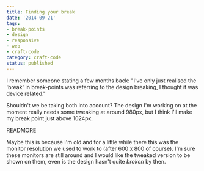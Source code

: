 ```yaml
---
title: Finding your break
date: '2014-09-21'
tags:
- break-points
- design
- responsive
- web
- craft-code
category: craft-code
status: published
---
```


<p data-pullquote-bottom="I've only just realised the 'break' in break-points was referring to the design breaking, I thought it was device related.">I remember someone stating a few months back: "I've only just realised the 'break' in break-points was referring to the design breaking, I thought it was device related."</p>

Shouldn't we be taking both into account? The design I'm working on at the moment really needs some tweaking at around 980px, but I think I'll make my break point just above 1024px.

READMORE

Maybe this is because I'm old and for a little while there this was the monitor resolution we used to work to (after 600 x 800 of course). I'm sure these monitors are still around and I would like the tweaked version to be shown on them, even is the design hasn't quite <i>broken</i> by then.
